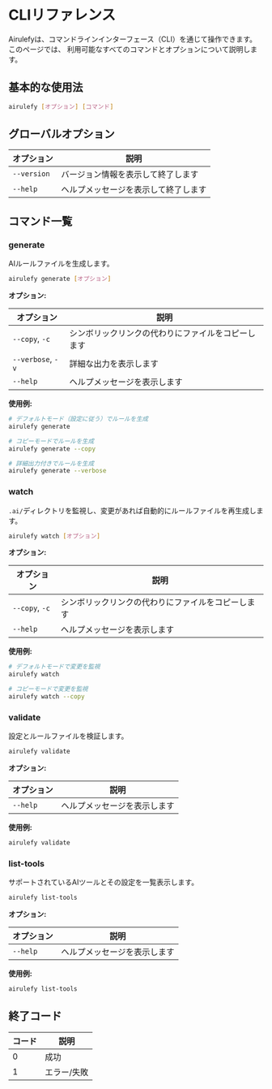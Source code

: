 # CLIリファレンス

Airulefyは、コマンドラインインターフェース（CLI）を通じて操作できます。このページでは、
利用可能なすべてのコマンドとオプションについて説明します。

## 基本的な使用法

```bash
airulefy [オプション] [コマンド]
```

## グローバルオプション

| オプション | 説明 |
|----------|------|
| `--version` | バージョン情報を表示して終了します |
| `--help` | ヘルプメッセージを表示して終了します |

## コマンド一覧

### generate

AIルールファイルを生成します。

```bash
airulefy generate [オプション]
```

**オプション:**

| オプション | 説明 |
|----------|------|
| `--copy`, `-c` | シンボリックリンクの代わりにファイルをコピーします |
| `--verbose`, `-v` | 詳細な出力を表示します |
| `--help` | ヘルプメッセージを表示します |

**使用例:**

```bash
# デフォルトモード（設定に従う）でルールを生成
airulefy generate

# コピーモードでルールを生成
airulefy generate --copy

# 詳細出力付きでルールを生成
airulefy generate --verbose
```

### watch

`.ai/`ディレクトリを監視し、変更があれば自動的にルールファイルを再生成します。

```bash
airulefy watch [オプション]
```

**オプション:**

| オプション | 説明 |
|----------|------|
| `--copy`, `-c` | シンボリックリンクの代わりにファイルをコピーします |
| `--help` | ヘルプメッセージを表示します |

**使用例:**

```bash
# デフォルトモードで変更を監視
airulefy watch

# コピーモードで変更を監視
airulefy watch --copy
```

### validate

設定とルールファイルを検証します。

```bash
airulefy validate
```

**オプション:**

| オプション | 説明 |
|----------|------|
| `--help` | ヘルプメッセージを表示します |

**使用例:**

```bash
airulefy validate
```

### list-tools

サポートされているAIツールとその設定を一覧表示します。

```bash
airulefy list-tools
```

**オプション:**

| オプション | 説明 |
|----------|------|
| `--help` | ヘルプメッセージを表示します |

**使用例:**

```bash
airulefy list-tools
```

## 終了コード

| コード | 説明 |
|------|------|
| 0 | 成功 |
| 1 | エラー/失敗 |
